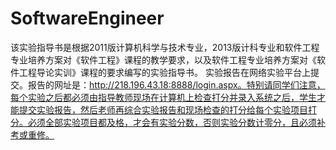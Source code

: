 # SoftwareEngineer
该实验指导书是根据2011版计算机科学与技术专业，2013版计科专业和软件工程专业培养方案对《软件工程》课程的教学要求，以及软件工程专业培养方案对《软件工程导论实训》课程的要求编写的实验指导书。
实验报告在网络实验平台上提交。报告的网址是：http://218.196.43.18:8888/login.aspx。特别请同学们注意，每个实验之后都必须由指导教师现场在计算机上检查打分并录入系统之后，学生才能提交实验报告，然后老师再综合实验报告和现场检查的打分给每个实验项目打分。必须全部实验项目都及格，才会有实验分数，否则实验分数计零分，且必须补考或重修。
